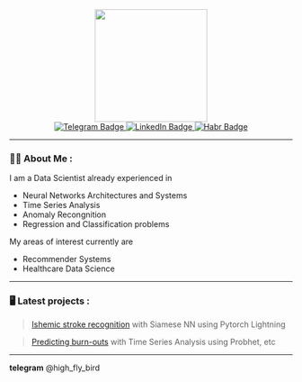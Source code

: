 <div id="header" align="center">
  <img src="https://user-images.githubusercontent.com/65508302/220957864-ccb25d11-4414-40a8-aeb8-88483a33c9fb.png" width="200"/>
  
  <div id="badges">
  <a href="https://t.me/high_fly_bird">
    <img src="https://img.shields.io/badge/Telegram-blue?logo=telegram&logoColor=white" alt="Telegram Badge"/>
  </a>
  <a href="https://www.linkedin.com/in/olga-lipina-405645234/">
    <img src="https://img.shields.io/badge/LinkedIn-orange?style=for-the-badge&logo=linkedin&logoColor=white" alt="LinkedIn Badge"/>
  </a>
  <a href="https://habr.com/ru/users/high_fly/posts/">
    <img src="https://img.shields.io/badge/Habr-blue?style=for-the-badge&logo=Habr&logoColor=white" alt="Habr Badge"/>
  </a>
</div>
</div>

---

### :woman_technologist: About Me :

I am a Data Scientist already experienced in
- Neural Networks Architectures and Systems
- Time Series Analysis
- Anomaly Recongnition
- Regression and Classification problems

My areas of interest currently are
- Recommender Systems
- Healthcare Data Science
---
### 🖥️ Latest projects :
> <a href="https://github.com/Anna-Pinewood/Ischemic_Stroke_Prediction">Ishemic stroke recognition</a> with Siamese NN using Pytorch Lightning

> <a href="https://github.com/Anna-Pinewood/Ischemic_Stroke_Prediction"> Predicting burn-outs</a> with Time Series Analysis using Probhet, etc
---
**telegram** @high_fly_bird

  
  

